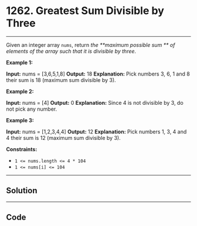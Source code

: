 # 1262. Greatest Sum Divisible by Three

---

Given an integer array `nums`, return _the **maximum possible sum ** of elements of the array such that it is divisible by three_.

 

**Example 1:**


**Input:** nums = [3,6,5,1,8]
**Output:** 18
**Explanation:** Pick numbers 3, 6, 1 and 8 their sum is 18 (maximum sum divisible by 3).

**Example 2:**


**Input:** nums = [4]
**Output:** 0
**Explanation:** Since 4 is not divisible by 3, do not pick any number.


**Example 3:**


**Input:** nums = [1,2,3,4,4]
**Output:** 12
**Explanation:** Pick numbers 1, 3, 4 and 4 their sum is 12 (maximum sum divisible by 3).


 

**Constraints:**

  * `1 <= nums.length <= 4 * 104`
  * `1 <= nums[i] <= 104`

---

## Solution



---

## Code
```python


```